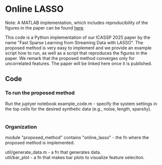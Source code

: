 # Online LASSO

Note: A MATLAB implementation, which includes reproducibility of the figures in the paper can be found [here](https://github.com/marija-iloska/online_lasso_matlab).

This code is a Python implementation of our ICASSP 2025 paper by the name "Fast Sparse Learning from Streaming Data with LASSO". The proposed method is very easy to implement and we provide an example script how to run, as well as a script that reproduces the figures in the paper. We remark that the proposed method converges only for uncorrelated features. The paper will be linked here once it is published.


## Code
### To run the proposed method <br/>
Run the juptyer notebook example_code.m - specify the system settings in the top cells for the desired synthetic data (e.g., noise, length, sparsity). <br/>
<br/>


### Organization <br/>
module "proposed_method" contains "online_lasso"  - the fn where the proposed method is implemented. <br/>

util/generate_data.m - a fn that generates data. <br/>
util/bar_plot - a fn that makes bar plots to visualize feature seleciton. <br/>




